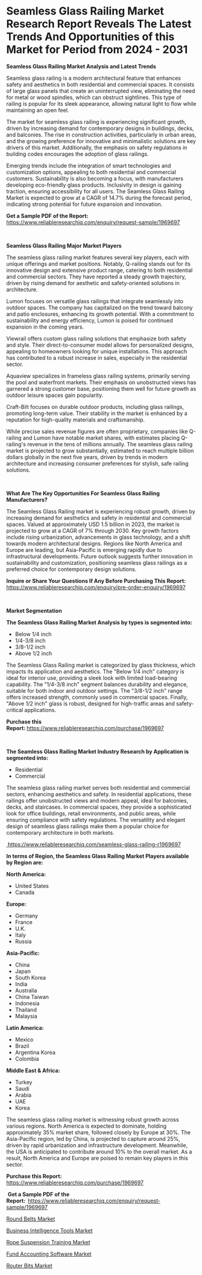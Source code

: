<p><h1>Seamless Glass Railing Market Research Report Reveals The Latest Trends And Opportunities of this Market for Period from 2024 - 2031</h1></p><p><strong>Seamless Glass Railing Market Analysis and Latest Trends</strong></p>
<p><p>Seamless glass railing is a modern architectural feature that enhances safety and aesthetics in both residential and commercial spaces. It consists of large glass panels that create an uninterrupted view, eliminating the need for metal or wood spindles, which can obstruct sightlines. This type of railing is popular for its sleek appearance, allowing natural light to flow while maintaining an open feel. </p><p>The market for seamless glass railing is experiencing significant growth, driven by increasing demand for contemporary designs in buildings, decks, and balconies. The rise in construction activities, particularly in urban areas, and the growing preference for innovative and minimalistic solutions are key drivers of this market. Additionally, the emphasis on safety regulations in building codes encourages the adoption of glass railings.</p><p>Emerging trends include the integration of smart technologies and customization options, appealing to both residential and commercial customers. Sustainability is also becoming a focus, with manufacturers developing eco-friendly glass products. Inclusivity in design is gaining traction, ensuring accessibility for all users. The Seamless Glass Railing Market is expected to grow at a CAGR of 14.7% during the forecast period, indicating strong potential for future expansion and innovation.</p></p>
<p><strong>Get a Sample PDF of the Report:&nbsp;</strong> <a href="https://www.reliableresearchiq.com/enquiry/request-sample/1969697?utm_campaign=1123&utm_medium=2&utm_source=Github&utm_content=ia&utm_term=14112024&utm_id=seamless-glass-railing">https://www.reliableresearchiq.com/enquiry/request-sample/1969697</a></p>
<p>&nbsp;</p>
<p><strong>Seamless Glass Railing Major Market Players</strong></p>
<p><p>The seamless glass railing market features several key players, each with unique offerings and market positions. Notably, Q-railing stands out for its innovative design and extensive product range, catering to both residential and commercial sectors. They have reported a steady growth trajectory, driven by rising demand for aesthetic and safety-oriented solutions in architecture.</p><p>Lumon focuses on versatile glass railings that integrate seamlessly into outdoor spaces. The company has capitalized on the trend toward balcony and patio enclosures, enhancing its growth potential. With a commitment to sustainability and energy efficiency, Lumon is poised for continued expansion in the coming years.</p><p>Viewrail offers custom glass railing solutions that emphasize both safety and style. Their direct-to-consumer model allows for personalized designs, appealing to homeowners looking for unique installations. This approach has contributed to a robust increase in sales, especially in the residential sector.</p><p>Aquaview specializes in frameless glass railing systems, primarily serving the pool and waterfront markets. Their emphasis on unobstructed views has garnered a strong customer base, positioning them well for future growth as outdoor leisure spaces gain popularity.</p><p>Craft-Bilt focuses on durable outdoor products, including glass railings, promoting long-term value. Their stability in the market is enhanced by a reputation for high-quality materials and craftsmanship.</p><p>While precise sales revenue figures are often proprietary, companies like Q-railing and Lumon have notable market shares, with estimates placing Q-railing's revenue in the tens of millions annually. The seamless glass railing market is projected to grow substantially, estimated to reach multiple billion dollars globally in the next five years, driven by trends in modern architecture and increasing consumer preferences for stylish, safe railing solutions.</p></p>
<p>&nbsp;</p>
<p><strong>What Are The Key Opportunities For Seamless Glass Railing Manufacturers?</strong></p>
<p><p>The Seamless Glass Railing market is experiencing robust growth, driven by increasing demand for aesthetics and safety in residential and commercial spaces. Valued at approximately USD 1.5 billion in 2023, the market is projected to grow at a CAGR of 7% through 2030. Key growth factors include rising urbanization, advancements in glass technology, and a shift towards modern architectural designs. Regions like North America and Europe are leading, but Asia-Pacific is emerging rapidly due to infrastructural developments. Future outlook suggests further innovation in sustainability and customization, positioning seamless glass railings as a preferred choice for contemporary design solutions.</p></p>
<p><strong>Inquire or Share Your Questions If Any Before Purchasing This Report:</strong> <a href="https://www.reliableresearchiq.com/enquiry/pre-order-enquiry/1969697?utm_campaign=1123&utm_medium=2&utm_source=Github&utm_content=ia&utm_term=14112024&utm_id=seamless-glass-railing">https://www.reliableresearchiq.com/enquiry/pre-order-enquiry/1969697</a></p>
<p>&nbsp;</p>
<p><strong>Market Segmentation</strong></p>
<p><strong>The Seamless Glass Railing Market Analysis by types is segmented into:</strong></p>
<p><ul><li>Below 1/4 inch</li><li>1/4-3/8 inch</li><li>3/8-1/2 inch</li><li>Above 1/2 inch</li></ul></p>
<p><p>The Seamless Glass Railing market is categorized by glass thickness, which impacts its application and aesthetics. The "Below 1/4 inch" category is ideal for interior use, providing a sleek look with limited load-bearing capability. The "1/4-3/8 inch" segment balances durability and elegance, suitable for both indoor and outdoor settings. The "3/8-1/2 inch" range offers increased strength, commonly used in commercial spaces. Finally, "Above 1/2 inch" glass is robust, designed for high-traffic areas and safety-critical applications.</p></p>
<p><strong>Purchase this Report:&nbsp;</strong><a href="https://www.reliableresearchiq.com/purchase/1969697?utm_campaign=1123&utm_medium=2&utm_source=Github&utm_content=ia&utm_term=14112024&utm_id=seamless-glass-railing">https://www.reliableresearchiq.com/purchase/1969697</a></p>
<p>&nbsp;</p>
<p><strong>The Seamless Glass Railing Market Industry Research by Application is segmented into:</strong></p>
<p><ul><li>Residential</li><li>Commercial</li></ul></p>
<p><p>The seamless glass railing market serves both residential and commercial sectors, enhancing aesthetics and safety. In residential applications, these railings offer unobstructed views and modern appeal, ideal for balconies, decks, and staircases. In commercial spaces, they provide a sophisticated look for office buildings, retail environments, and public areas, while ensuring compliance with safety regulations. The versatility and elegant design of seamless glass railings make them a popular choice for contemporary architecture in both markets.</p></p>
<p><a href="https://www.reliableresearchiq.com/seamless-glass-railing-r1969697?utm_campaign=1123&utm_medium=2&utm_source=Github&utm_content=ia&utm_term=14112024&utm_id=seamless-glass-railing">&nbsp;https://www.reliableresearchiq.com/seamless-glass-railing-r1969697</a></p>
<p><strong>In terms of Region, the Seamless Glass Railing Market Players available by Region are:</strong></p>
<p>
    <p> <strong> North America: </strong>
        <ul>
            <li>United States</li>
            <li>Canada</li>
        </ul>
        </p> 
    <p> <strong> Europe: </strong>
        <ul>
            <li>Germany</li>
            <li>France</li>
            <li>U.K.</li>
            <li>Italy</li>
            <li>Russia</li>
        </ul>
        </p> 
    <p> <strong> Asia-Pacific: </strong>
        <ul>
            <li>China</li>
            <li>Japan</li>
            <li>South Korea</li>
            <li>India</li>
            <li>Australia</li>
            <li>China Taiwan</li>
            <li>Indonesia</li>
            <li>Thailand</li>
            <li>Malaysia</li>
        </ul>
        </p> 
    <p> <strong> Latin America: </strong>
        <ul>
            <li>Mexico</li>
            <li>Brazil</li>
            <li>Argentina Korea</li>
            <li>Colombia</li>
        </ul>
        </p> 
    <p> <strong> Middle East & Africa: </strong>
        <ul>
            <li>Turkey</li>
            <li>Saudi</li>
            <li>Arabia</li>
            <li>UAE</li>
            <li>Korea</li>
        </ul>
    </p>
    </p>
<p><p>The seamless glass railing market is witnessing robust growth across various regions. North America is expected to dominate, holding approximately 35% market share, followed closely by Europe at 30%. The Asia-Pacific region, led by China, is projected to capture around 25%, driven by rapid urbanization and infrastructure development. Meanwhile, the USA is anticipated to contribute around 10% to the overall market. As a result, North America and Europe are poised to remain key players in this sector.</p></p>
<p><strong>Purchase this Report: </strong><a href="https://www.reliableresearchiq.com/purchase/1969697?utm_campaign=1123&utm_medium=2&utm_source=Github&utm_content=ia&utm_term=14112024&utm_id=seamless-glass-railing">https://www.reliableresearchiq.com/purchase/1969697</a></p>
<p>&nbsp;<strong>Get a Sample PDF of the Report:&nbsp;&nbsp;</strong><a href="https://www.reliableresearchiq.com/enquiry/request-sample/1969697?utm_campaign=1123&utm_medium=2&utm_source=Github&utm_content=ia&utm_term=14112024&utm_id=seamless-glass-railing">https://www.reliableresearchiq.com/enquiry/request-sample/1969697</a></p>
<p><strong></strong></p>
<p><p><a href="https://www.linkedin.com/pulse/round-belts-market-global-share-ranking-overall-sales-demand-ppqie?utm_campaign=1123&utm_medium=2&utm_source=Github&utm_content=ia&utm_term=14112024&utm_id=seamless-glass-railing">Round Belts Market</a></p><p><a href="https://issuu.com/reportprime-2/docs/business-intelligence-tools-market-_95c123deae1745?utm_campaign=1123&utm_medium=2&utm_source=Github&utm_content=ia&utm_term=14112024&utm_id=seamless-glass-railing">Business Intelligence Tools Market</a></p><p><a href="https://www.linkedin.com/pulse/rope-suspension-training-market-navigating-challenges-unlocking-ga3pe?utm_campaign=1123&utm_medium=2&utm_source=Github&utm_content=ia&utm_term=14112024&utm_id=seamless-glass-railing">Rope Suspension Training Market</a></p><p><a href="https://issuu.com/reportprime-2/docs/fund-accounting-software-market-siz_1118c7397073fc?utm_campaign=1123&utm_medium=2&utm_source=Github&utm_content=ia&utm_term=14112024&utm_id=seamless-glass-railing">Fund Accounting Software Market</a></p><p><a href="https://www.linkedin.com/pulse/strategic-market-insights-global-router-bits-2024-2031-subpoenas-tw9je?utm_campaign=1123&utm_medium=2&utm_source=Github&utm_content=ia&utm_term=14112024&utm_id=seamless-glass-railing">Router Bits Market</a></p></p>